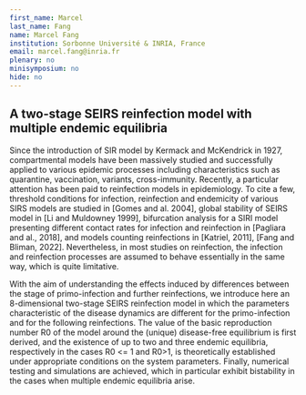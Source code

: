 ```yaml
---
first_name: Marcel
last_name: Fang
name: Marcel Fang
institution: Sorbonne Université & INRIA, France
email: marcel.fang@inria.fr
plenary: no
minisymposium: no
hide: no
---
```


## A two-stage SEIRS reinfection model with multiple endemic equilibria

Since the introduction of SIR model by Kermack and McKendrick in 1927, compartmental models have been massively studied and successfully applied to various epidemic processes including characteristics such as quarantine, vaccination, variants, cross-immunity. Recently, a particular attention has been paid to reinfection models in epidemiology. To cite a few, threshold conditions for infection, reinfection and endemicity of various SIRS models are studied in [Gomes and al. 2004], global stability of SEIRS model in [Li and Muldowney 1999], bifurcation analysis for a SIRI model presenting different contact rates for infection and reinfection in [Pagliara and al., 2018], and models counting reinfections in [Katriel, 2011], [Fang and Bliman, 2022]. Nevertheless, in most studies on reinfection, the infection and reinfection processes are assumed to behave essentially in the same way, which is quite limitative.
 
 With the aim of understanding the effects induced by differences between the stage of primo-infection and further reinfections,
 we introduce here an 8-dimensional two-stage SEIRS reinfection model in which the parameters characteristic of the disease dynamics are different for the primo-infection and for the following reinfections.
 The value of the basic reproduction number R0 of the model around the (unique) disease-free equilibrium
 is first derived, and the existence of up to two and three endemic equilibria, respectively in the cases R0 &lt;= 1 and R0&gt;1, is theoretically established under appropriate conditions on the system parameters.
 Finally, numerical testing and simulations are achieved, which in particular exhibit bistability in the cases when multiple endemic equilibria arise.


